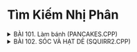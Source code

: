 # Tìm Kiếm Nhị Phân

<details>
<summary>
BÀI 101. Làm bánh (PANCAKES.CPP) 
</summary>

	
Nhận định: Mỗi con gà sẽ có thời gian để trứng là t<sub>i</sub>. 

Sau thời gian là **T** thì con gà **i** sẽ để được phần trứng là **T/t<sub>i</sub>**.

Có **N** con gà và cần **x** quả trứng.

Nhận thấy nếu **T** càng lớn thì số lượng trứng càng nhiều. Nên mình sẽ tìm kiếm nhị phần để tìm ra thời gian nhỏ nhất để có **x** quả trứng.

Đầu tiên khoảng thời gian T có thể từ 1 đến 10<sup>18</sup>. Mình sẽ tìm kiếm nhị phân trong khoảng này.

```cpp

#include <bits/stdc++.h>

using namespace std;

int main() {
	int n;
	long long x, T;
	cin >> n >> x;
	vector<int> t(n);
	for (int i = 0; i < n; i++) {
		cin >> t[i];
	}
	long long l = 1, r = 1e18;
	long long ans = 0;
	while (l <= r) {
		long long m = (l + r) / 2;
		long long sum = 0;
		for (int i = 0; i < n; i++) {
			sum += m / t[i];
		}
		if (sum >= x) {
			ans = m;
			r = m - 1;
		} else {
			l = m + 1;
		}
	}
	cout << ans << endl;
	return 0;
}

```

</details>

<details>
<summary>
BÀI 102. SÓC VÀ HẠT DẺ (SQUIRR2.CPP)
</summary>

	
Nhận định: Mỗi cây hạt dẻ có thời gian chờ hạt đầu tiên là t<sub>i</sub>. Tiếp đó cứ sau mỗi thời gian là **p<sub>i</sub>** thì cây sẽ cho ra thêm 1 hạt dẻ.

Sau thời gian là **T** thì cây **i** sẽ cho ra được phần hạt dẻ là **(T - t<sub>i</sub>) / p<sub>i</sub>** + 1.

Nhận thấy nếu **T** càng lớn thì số lượng hạt dẻ càng nhiều. Có **M** cây hạt dẻ, **N** chú sóc và cần **K** hạt dẻ.

Nên mình sẽ tìm kiếm nhị phần trong **T**. Mỗi **T** chúng ta có được số lượng hạt dẻ của mỗi cây trong **M** cây, tìm **N** cây có nhiều hạt dẻ nhất. Nếu tổng số hạt dẻ của **N** cây đó >= **K**, thì đó có thể là đán án, tiếp tục tìm T nhỏ hơn. Ngược lại thì tìm T lớn hơn.

```cpp
#include <bits/stdc++.h>

using namespace std;

int main() {
	int m, n, k;
	cin >> m >> n >> k;
	vector<int> t(m), p(m);
	for (int i = 0; i < m; i++) {
		cin >> t[i];
	}
	for (int i = 0; i < m; i++) {
		cin >> p[i];
	}
	long long l = 0, r = 1e18;
	long long ans = 0;
	while (l <= r) {
		long long T = (l + r) / 2;
		vector<long long> a(m);
		for (int i = 0; i < m; i++) {
			a[i] = (T - t[i]) / p[i] + 1;
		}
		sort(a.begin(), a.end(), greater<long long>());
		long long sum = 0;
		for (int i = 0; i < n; i++) {
			sum += a[i];
		}
		if (sum >= k) {
			ans = T;
			r = T - 1;
		} else {
			l = T + 1;
		}
	}
	cout << ans << endl;
	return 0;
}
```

</details>